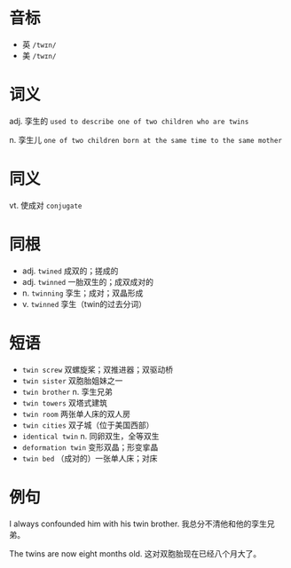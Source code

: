 # 音标

- 英 `/twɪn/`
- 美 `/twɪn/`

# 词义

adj. 孪生的
`used to describe one of two children who are twins`

n. 孪生儿
`one of two children born at the same time to the same mother`

# 同义

vt. 使成对
`conjugate`

# 同根

- adj. `twined` 成双的；搓成的
- adj. `twinned` 一胎双生的；成双成对的
- n. `twinning` 孪生；成对；双晶形成
- v. `twinned` 孪生（twin的过去分词）

# 短语

- `twin screw` 双螺旋桨；双推进器；双驱动桥
- `twin sister` 双胞胎姐妹之一
- `twin brother` n. 孪生兄弟
- `twin towers` 双塔式建筑
- `twin room` 两张单人床的双人房
- `twin cities` 双子城（位于美国西部）
- `identical twin` n. 同卵双生，全等双生
- `deformation twin` 变形双晶；形变挛晶
- `twin bed` （成对的）一张单人床；对床

# 例句

I always confounded him with his twin brother.
我总分不清他和他的孪生兄弟。

The twins are now eight months old.
这对双胞胎现在已经八个月大了。


